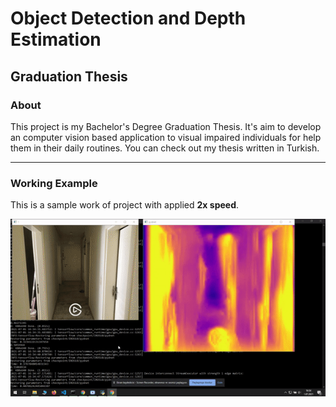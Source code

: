 # Object Detection and Depth Estimation

## Graduation Thesis

### About
This project is my Bachelor's Degree Graduation Thesis. 
It's aim to develop an computer vision based application to visual impaired individuals for help them in their daily routines.
You can check out my thesis written in Turkish.

---

### Working Example
This is a sample work of project with applied **2x speed**. 

![Working Example](working_example.gif)
